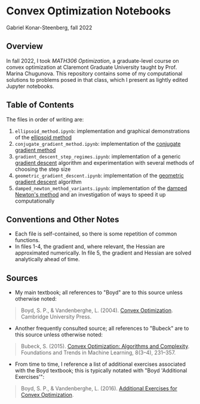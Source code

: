 # Convex Optimization Notebooks

Gabriel Konar-Steenberg, fall 2022

## Overview

In fall 2022, I took *MATH306 Optimization*, a graduate-level course on convex optimization at Claremont Graduate University taught by Prof. Marina Chugunova. This repository contains some of my computational solutions to problems posed in that class, which I present as lightly edited Jupyter notebooks.

## Table of Contents

The files in order of writing are:

 1. `ellipsoid_method.ipynb`: implementation and graphical demonstrations of the [ellipsoid method](https://en.wikipedia.org/wiki/Ellipsoid_method)
 2. `conjugate_gradient_method.ipynb`: implementation of the [conjugate gradient method](https://en.wikipedia.org/wiki/Conjugate_gradient_method)
 3. `gradient_descent_step_regimes.ipynb`: implementation of a generic [gradient descent](https://en.wikipedia.org/wiki/Gradient_descent) algorithm and experimentation with several methods of choosing the step size
 4. `geometric_gradient_descent.ipynb`: implementation of the [geometric gradient descent](https://arxiv.org/abs/1506.08187) algorithm
 5. `damped_newton_method_variants.ipynb`: implementation of the [damped Newton's method](https://en.wikipedia.org/wiki/Newton%27s_method_in_optimization) and an investigation of ways to speed it up computationally

## Conventions and Other Notes

 * Each file is self-contained, so there is some repetition of common functions.
 * In files 1-4, the gradient and, where relevant, the Hessian are approximated numerically. In file 5, the gradient and Hessian are solved analytically ahead of time.

## Sources

 * My main textbook; all references to "Boyd" are to this source unless otherwise noted:

 > Boyd, S. P., & Vandenberghe, L. (2004). [Convex Optimization](https://web.stanford.edu/~boyd/cvxbook/bv_cvxbook.pdf). Cambridge University Press.

 * Another frequently consulted source; all references to "Bubeck" are to this source unless otherwise noted:

 > Bubeck, S. (2015). [Convex Optimization: Algorithms and Complexity](https://doi.org/10.1561/2200000050). Foundations and Trends in Machine Learning, 8(3–4), 231–357.

 * From time to time, I reference a list of additional exercises associated with the Boyd textbook; this is typically notated with "Boyd 'Additional Exercises'":

 > Boyd, S. P., & Vandenberghe, L. (2016). [Additional Exercises for Convex Optimization](https://stanford.edu/~boyd/cvxbook/bv_cvxbook_extra_exercises.pdf).

